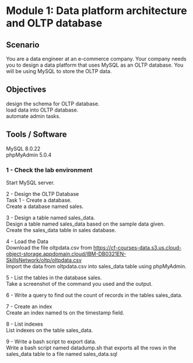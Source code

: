 # Module 1: Data platform architecture and OLTP database

## Scenario

You are a data engineer at an e-commerce company. Your company needs you to design a data platform that uses MySQL as an OLTP database. You will be using MySQL to store the OLTP data.

## Objectives

design the schema for OLTP database.  
load data into OLTP database.  
automate admin tasks.  

## Tools / Software  

MySQL 8.0.22  
phpMyAdmin 5.0.4  

### 1 - Check the lab environment    
Start MySQL server.  

2 - Design the OLTP Database  
Task 1 - Create a database.  
Create a database named sales.  

3 - Design a table named sales_data.  
Design a table named sales_data based on the sample data given.  
Create the sales_data table in sales database.

4 - Load the Data  
Download the file oltpdata.csv from https://cf-courses-data.s3.us.cloud-object-storage.appdomain.cloud/IBM-DB0321EN-SkillsNetwork/oltp/oltpdata.csv  
Import the data from oltpdata.csv into sales_data table using phpMyAdmin.

5 - List the tables in the database sales.  
Take a screenshot of the command you used and the output.

6 - Write a query to find out the count of records in the tables sales_data.  

7 - Create an index  
Create an index named ts on the timestamp field.

8 - List indexes  
List indexes on the table sales_data.

9 - Write a bash script to export data.  
Write a bash script named datadump.sh that exports all the rows in the sales_data table to a file named sales_data.sql
